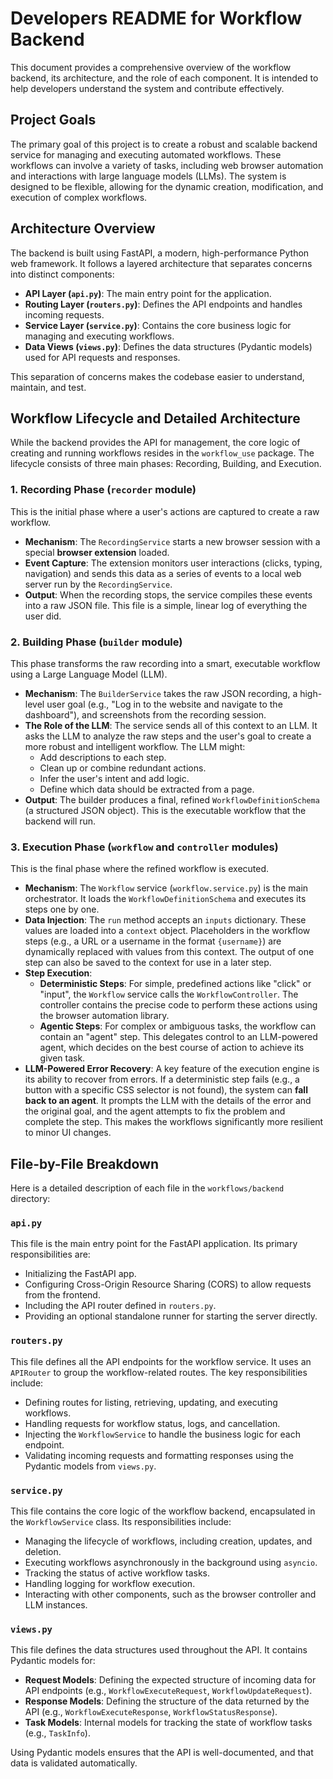 # Developers README for Workflow Backend

This document provides a comprehensive overview of the workflow backend, its architecture, and the role of each component. It is intended to help developers understand the system and contribute effectively.

## Project Goals

The primary goal of this project is to create a robust and scalable backend service for managing and executing automated workflows. These workflows can involve a variety of tasks, including web browser automation and interactions with large language models (LLMs). The system is designed to be flexible, allowing for the dynamic creation, modification, and execution of complex workflows.

## Architecture Overview

The backend is built using FastAPI, a modern, high-performance Python web framework. It follows a layered architecture that separates concerns into distinct components:

-   **API Layer (`api.py`)**: The main entry point for the application.
-   **Routing Layer (`routers.py`)**: Defines the API endpoints and handles incoming requests.
-   **Service Layer (`service.py`)**: Contains the core business logic for managing and executing workflows.
-   **Data Views (`views.py`)**: Defines the data structures (Pydantic models) used for API requests and responses.

This separation of concerns makes the codebase easier to understand, maintain, and test.

## Workflow Lifecycle and Detailed Architecture

While the backend provides the API for management, the core logic of creating and running workflows resides in the `workflow_use` package. The lifecycle consists of three main phases: Recording, Building, and Execution.

### 1. Recording Phase (`recorder` module)

This is the initial phase where a user's actions are captured to create a raw workflow.

-   **Mechanism**: The `RecordingService` starts a new browser session with a special **browser extension** loaded.
-   **Event Capture**: The extension monitors user interactions (clicks, typing, navigation) and sends this data as a series of events to a local web server run by the `RecordingService`.
-   **Output**: When the recording stops, the service compiles these events into a raw JSON file. This file is a simple, linear log of everything the user did.

### 2. Building Phase (`builder` module)

This phase transforms the raw recording into a smart, executable workflow using a Large Language Model (LLM).

-   **Mechanism**: The `BuilderService` takes the raw JSON recording, a high-level user goal (e.g., "Log in to the website and navigate to the dashboard"), and screenshots from the recording session.
-   **The Role of the LLM**: The service sends all of this context to an LLM. It asks the LLM to analyze the raw steps and the user's goal to create a more robust and intelligent workflow. The LLM might:
    -   Add descriptions to each step.
    -   Clean up or combine redundant actions.
    -   Infer the user's intent and add logic.
    -   Define which data should be extracted from a page.
-   **Output**: The builder produces a final, refined `WorkflowDefinitionSchema` (a structured JSON object). This is the executable workflow that the backend will run.

### 3. Execution Phase (`workflow` and `controller` modules)

This is the final phase where the refined workflow is executed.

-   **Mechanism**: The `Workflow` service (`workflow.service.py`) is the main orchestrator. It loads the `WorkflowDefinitionSchema` and executes its steps one by one.
-   **Data Injection**: The `run` method accepts an `inputs` dictionary. These values are loaded into a `context` object. Placeholders in the workflow steps (e.g., a URL or a username in the format `{username}`) are dynamically replaced with values from this context. The output of one step can also be saved to the context for use in a later step.
-   **Step Execution**:
    -   **Deterministic Steps**: For simple, predefined actions like "click" or "input", the `Workflow` service calls the `WorkflowController`. The controller contains the precise code to perform these actions using the browser automation library.
    -   **Agentic Steps**: For complex or ambiguous tasks, the workflow can contain an "agent" step. This delegates control to an LLM-powered agent, which decides on the best course of action to achieve its given task.
-   **LLM-Powered Error Recovery**: A key feature of the execution engine is its ability to recover from errors. If a deterministic step fails (e.g., a button with a specific CSS selector is not found), the system can **fall back to an agent**. It prompts the LLM with the details of the error and the original goal, and the agent attempts to fix the problem and complete the step. This makes the workflows significantly more resilient to minor UI changes.

## File-by-File Breakdown

Here is a detailed description of each file in the `workflows/backend` directory:

### `api.py`

This file is the main entry point for the FastAPI application. Its primary responsibilities are:

-   Initializing the FastAPI app.
-   Configuring Cross-Origin Resource Sharing (CORS) to allow requests from the frontend.
-   Including the API router defined in `routers.py`.
-   Providing an optional standalone runner for starting the server directly.

### `routers.py`

This file defines all the API endpoints for the workflow service. It uses an `APIRouter` to group the workflow-related routes. The key responsibilities include:

-   Defining routes for listing, retrieving, updating, and executing workflows.
-   Handling requests for workflow status, logs, and cancellation.
-   Injecting the `WorkflowService` to handle the business logic for each endpoint.
-   Validating incoming requests and formatting responses using the Pydantic models from `views.py`.

### `service.py`

This file contains the core logic of the workflow backend, encapsulated in the `WorkflowService` class. Its responsibilities include:

-   Managing the lifecycle of workflows, including creation, updates, and deletion.
-   Executing workflows asynchronously in the background using `asyncio`.
-   Tracking the status of active workflow tasks.
-   Handling logging for workflow execution.
-   Interacting with other components, such as the browser controller and LLM instances.

### `views.py`

This file defines the data structures used throughout the API. It contains Pydantic models for:

-   **Request Models**: Defining the expected structure of incoming data for API endpoints (e.g., `WorkflowExecuteRequest`, `WorkflowUpdateRequest`).
-   **Response Models**: Defining the structure of the data returned by the API (e.g., `WorkflowExecuteResponse`, `WorkflowStatusResponse`).
-   **Task Models**: Internal models for tracking the state of workflow tasks (e.g., `TaskInfo`).

Using Pydantic models ensures that the API is well-documented, and that data is validated automatically.
